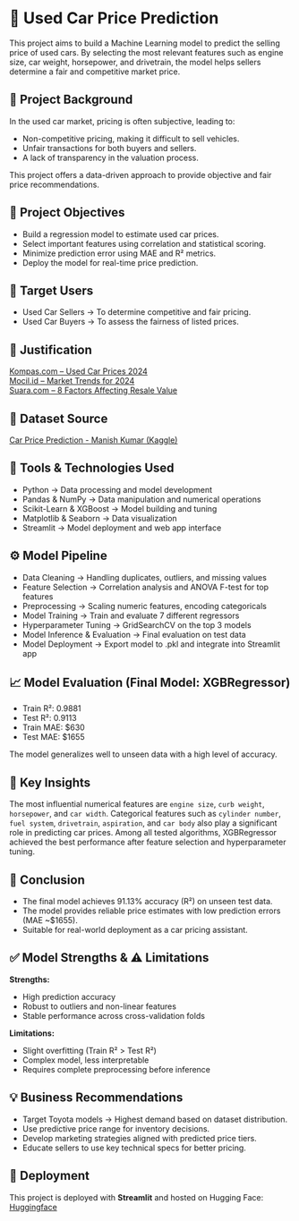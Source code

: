 # 🚗 Used Car Price Prediction
This project aims to build a Machine Learning model to predict the selling price of used cars. By selecting the most relevant features such as engine size, car weight, horsepower, and drivetrain, the model helps sellers determine a fair and competitive market price.

## 📌 Project Background <br>
In the used car market, pricing is often subjective, leading to:
- Non-competitive pricing, making it difficult to sell vehicles.
- Unfair transactions for both buyers and sellers.
- A lack of transparency in the valuation process.

This project offers a data-driven approach to provide objective and fair price recommendations.

## 🌟 Project Objectives <br>
- Build a regression model to estimate used car prices.
- Select important features using correlation and statistical scoring.
- Minimize prediction error using MAE and R² metrics.
- Deploy the model for real-time price prediction.

## 👥 Target Users <br>
- Used Car Sellers → To determine competitive and fair pricing.
- Used Car Buyers → To assess the fairness of listed prices.

## 📰 Justification <br>
<a href="https://indeks.kompas.com/topik-pilihan/list/8894/harga-mobil-bekas-2024">Kompas.com – Used Car Prices 2024</a> <br>
<a href="https://www.mocil.id/blog/tren-harga-mobil-bekas-2024-apa-yang-perlu-anda-ketahui">Mocil.id – Market Trends for 2024</a> <br>
<a href="https://www.suara.com/otomotif/2023/12/11/210056/ini8-faktor-yang-mempengaruhi-harga-jual-mobil-makin-standar-makin-oke">Suara.com – 8 Factors Affecting Resale Value</a>

## 📂 Dataset Source <br>
<a href="https://www.kaggle.com/datasets/hellbuoy/car-price-prediction/dat">Car Price Prediction - Manish Kumar (Kaggle)</a>

## 🧰 Tools & Technologies Used <br>
- Python → Data processing and model development
- Pandas & NumPy → Data manipulation and numerical operations
- Scikit-Learn & XGBoost → Model building and tuning
- Matplotlib & Seaborn → Data visualization
- Streamlit → Model deployment and web app interface

## ⚙️ Model Pipeline <br>
- Data Cleaning → Handling duplicates, outliers, and missing values
- Feature Selection → Correlation analysis and ANOVA F-test for top features
- Preprocessing → Scaling numeric features, encoding categoricals
- Model Training → Train and evaluate 7 different regressors
- Hyperparameter Tuning → GridSearchCV on the top 3 models
- Model Inference & Evaluation → Final evaluation on test data
- Model Deployment → Export model to .pkl and integrate into Streamlit app

## 📈 Model Evaluation (Final Model: XGBRegressor) <br>
- Train R²: 0.9881
- Test R²: 0.9113
- Train MAE: $630
- Test MAE: $1655

The model generalizes well to unseen data with a high level of accuracy.

## 🧠 Key Insights <br>
The most influential numerical features are `engine size`, `curb weight`, `horsepower`, and `car width`.
Categorical features such as `cylinder number`, `fuel system`, `drivetrain`, `aspiration`, and `car body` also play a significant role in predicting car prices.
Among all tested algorithms, XGBRegressor achieved the best performance after feature selection and hyperparameter tuning.

## 📌 Conclusion <br>
- The final model achieves 91.13% accuracy (R²) on unseen test data.
- The model provides reliable price estimates with low prediction errors (MAE ~$1655).
- Suitable for real-world deployment as a car pricing assistant.

## ✅ Model Strengths & ⚠️ Limitations <br>
**Strengths:** <br>
- High prediction accuracy
- Robust to outliers and non-linear features
- Stable performance across cross-validation folds

**Limitations:** <br>
- Slight overfitting (Train R² > Test R²)
- Complex model, less interpretable
- Requires complete preprocessing before inference

## 💡 Business Recommendations <br>
- Target Toyota models → Highest demand based on dataset distribution.
- Use predictive price range for inventory decisions.
- Develop marketing strategies aligned with predicted price tiers.
- Educate sellers to use key technical specs for better pricing.

## 🚀 Deployment
This project is deployed with **Streamlit** and hosted on Hugging Face:
<a href="https://huggingface.co/spaces/rizkystiawanp/UsedCarPricePrediction">Huggingface</a>